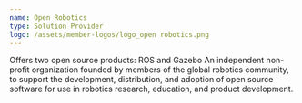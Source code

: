 ```yaml
---
name: Open Robotics
type: Solution Provider
logo: /assets/member-logos/logo_open robotics.png
---
```

Offers two open source products: ROS and Gazebo An independent non-profit organization founded by members of the global robotics community, to support the development, distribution, and adoption of open source software for use in robotics research, education, and product development.